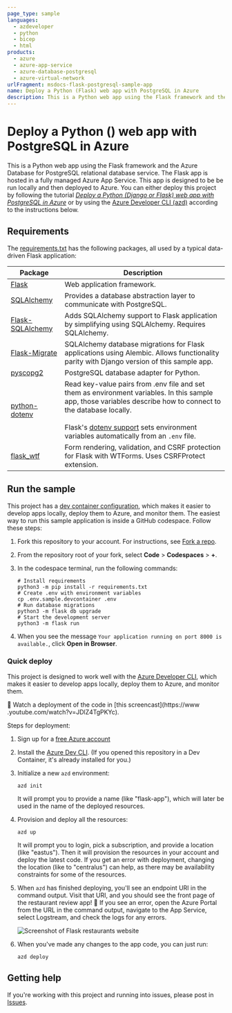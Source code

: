 ```yaml
---
page_type: sample
languages:
  - azdeveloper
  - python
  - bicep
  - html
products:
  - azure
  - azure-app-service
  - azure-database-postgresql
  - azure-virtual-network
urlFragment: msdocs-flask-postgresql-sample-app
name: Deploy a Python (Flask) web app with PostgreSQL in Azure
description: This is a Python web app using the Flask framework and the Azure Database for PostgreSQL relational database service.
---
```


<!-- YAML front-matter schema: https://review.learn.microsoft.com/en-us/help/contribute/samples/process/onboarding?branch=main#supported-metadata-fields-for-readmemd -->

# Deploy a Python () web app with PostgreSQL in Azure

This is a Python web app using the Flask framework and the Azure Database for PostgreSQL relational database service. The Flask app is hosted in a fully managed Azure App Service. This app is designed to be be run locally and then deployed to Azure. You can either deploy this project by following the tutorial [_Deploy a Python (Django or Flask) web app with PostgreSQL in Azure_](https://docs.microsoft.com/azure/app-service/tutorial-python-postgresql-app) or by using the [Azure Developer CLI (azd)](https://learn.microsoft.com/azure/developer/azure-developer-cli/overview) according to the instructions below.

## Requirements

The [requirements.txt](./requirements.txt) has the following packages, all used by a typical data-driven Flask application:

| Package                                                        | Description                                                                                                                                                                                                                                                                                                                                        |
| -------------------------------------------------------------- | -------------------------------------------------------------------------------------------------------------------------------------------------------------------------------------------------------------------------------------------------------------------------------------------------------------------------------------------------- |
| [Flask](https://pypi.org/project/Flask/)                       | Web application framework.                                                                                                                                                                                                                                                                                                                         |
| [SQLAlchemy](https://pypi.org/project/SQLAlchemy/)             | Provides a database abstraction layer to communicate with PostgreSQL.                                                                                                                                                                                                                                                                              |
| [Flask-SQLAlchemy](https://pypi.org/project/Flask-SQLAlchemy/) | Adds SQLAlchemy support to Flask application by simplifying using SQLAlchemy. Requires SQLAlchemy.                                                                                                                                                                                                                                                 |
| [Flask-Migrate](https://pypi.org/project/Flask-Migrate/)       | SQLAlchemy database migrations for Flask applications using Alembic. Allows functionality parity with Django version of this sample app.                                                                                                                                                                                                           |
| [pyscopg2](https://pypi.org/project/psycopg2/)                 | PostgreSQL database adapter for Python.                                                                                                                                                                                                                                                                                                            |
| [python-dotenv](https://pypi.org/project/python-dotenv/)       | Read key-value pairs from .env file and set them as environment variables. In this sample app, those variables describe how to connect to the database locally. <br><br> Flask's [dotenv support](https://flask.palletsprojects.com/en/2.1.x/cli/#environment-variables-from-dotenv) sets environment variables automatically from an `.env` file. |
| [flask_wtf](https://pypi.org/project/Flask-WTF/)               | Form rendering, validation, and CSRF protection for Flask with WTForms. Uses CSRFProtect extension.                                                                                                                                                                                                                                                |

## Run the sample

This project has a [dev container configuration](.devcontainer/), which makes it easier to develop apps locally, deploy them to Azure, and monitor them. The easiest way to run this sample application is inside a GitHub codespace. Follow these steps:

1. Fork this repository to your account. For instructions, see [Fork a repo](https://docs.github.com/get-started/quickstart/fork-a-repo).

1. From the repository root of your fork, select **Code** > **Codespaces** > **+**.

1. In the codespace terminal, run the following commands:

   ```shell
   # Install requirements
   python3 -m pip install -r requirements.txt
   # Create .env with environment variables
   cp .env.sample.devcontainer .env
   # Run database migrations
   python3 -m flask db upgrade
   # Start the development server
   python3 -m flask run
   ```

1. When you see the message `Your application running on port 8000 is available.`, click **Open in Browser**.

### Quick deploy

This project is designed to work well with the [Azure Developer CLI](https://learn.microsoft.com/azure/developer/azure-developer-cli/overview), which makes it easier to develop apps locally, deploy them to Azure, and monitor them.

🎥 Watch a deployment of the code in [this screencast](https://www
.youtube.com/watch?v=JDlZ4TgPKYc).

Steps for deployment:

1. Sign up for a [free Azure account](https://azure.microsoft.com/free/)
2. Install the [Azure Dev CLI](https://learn.microsoft.com/azure/developer/azure-developer-cli/install-azd). (If you opened this repository in a Dev Container, it's already installed for you.)
3. Initialize a new `azd` environment:

   ```shell
   azd init
   ```

   It will prompt you to provide a name (like "flask-app"), which will later be used in the name of the deployed resources.

4. Provision and deploy all the resources:

   ```shell
   azd up
   ```

   It will prompt you to login, pick a subscription, and provide a location (like "eastus"). Then it will provision the resources in your account and deploy the latest code. If you get an error with deployment, changing the location (like to "centralus") can help, as there may be availability constraints for some of the resources.

5. When `azd` has finished deploying, you'll see an endpoint URI in the command output. Visit that URI, and you should see the front page of the restaurant review app! 🎉 If you see an error, open the Azure Portal from the URL in the command output, navigate to the App Service, select Logstream, and check the logs for any errors.

   ![Screenshot of Flask restaurants website](screenshot_website.png)

6. When you've made any changes to the app code, you can just run:

   ```shell
   azd deploy
   ```

## Getting help

If you're working with this project and running into issues, please post in [Issues](/issues).
